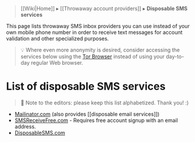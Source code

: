 > [[Wiki|Home]] ▸ [[Throwaway account providers]] ▸ **Disposable SMS services**

This page lists throwaway SMS inbox providers you can use instead of your own mobile phone number in order to receive text messages for account validation and other specialized purposes.

> 💡 Where even more anonymity is desired, consider accessing the services below using the [Tor Browser](https://torproject.org/) instead of using your day-to-day regular Web browser.

# List of disposable SMS services

> 📝 Note to the editors: please keep this list alphabetized. Thank you! :)

* [Mailinator.com](https://www.mailinator.com/) (also provides [[disposable email services]])
* [SMSReceiveFree.com](https://smsreceivefree.com/) - Requires free account signup with an email address.
* [DisposableSMS.com](https://disposablesms.com/)